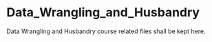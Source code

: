 # Data_Wrangling_and_Husbandry
Data Wrangling and Husbandry course related files shall be kept here.

